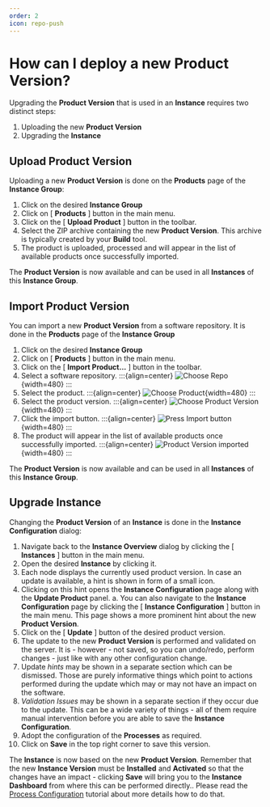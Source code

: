 ```yaml
---
order: 2
icon: repo-push
---
```


# How can I deploy a new Product Version?

Upgrading the **Product Version** that is used in an **Instance** requires two distinct steps:

1. Uploading the new **Product Version**
2. Upgrading the **Instance**

## Upload Product Version

Uploading a new **Product Version** is done on the **Products** page of the **Instance Group**:

1. Click on the desired **Instance Group**
2. Click on [ **Products** ] button in the main menu.
3. Click on the [ **Upload Product** ] button in the toolbar.
4. Select the ZIP archive containing the new **Product Version**. This archive is typically created by your **Build** tool.
5. The product is uploaded, processed and will appear in the list of available products once successfully imported.

The **Product Version** is now available and can be used in all **Instances** of this **Instance Group**.

## Import Product Version

You can import a new **Product Version** from a software repository.
It is done in the **Products** page of the **Instance Group**

1. Click on the desired **Instance Group**
2. Click on [ **Products** ] button in the main menu.
3. Click on the [ **Import Product...** ] button in the toolbar.
4. Select a software repository.
   :::{align=center}
   ![Choose Repo](/images/Doc_ImportProduct_SelectRepo.png){width=480}
   :::
5. Select the product.
   :::{align=center}
   ![Choose Product](/images/Doc_ImportProduct_SelectProduct.png){width=480}
   :::
6. Select the product version.
   :::{align=center}
   ![Choose Product Version](/images/Doc_ImportProduct_SelectVersion.png){width=480}
   :::
7. Click the import button.
   :::{align=center}
   ![Press Import button](/images/Doc_ImportProduct_PanelFilled.png){width=480}
   :::
8. The product will appear in the list of available products once successfully imported.
   :::{align=center}
   ![Product Version imported](/images/Doc_ImportProduct_Success.png){width=480}
   :::

The **Product Version** is now available and can be used in all **Instances** of this **Instance Group**.

## Upgrade Instance

Changing the **Product Version** of an **Instance** is done in the **Instance Configuration** dialog:

1. Navigate back to the **Instance Overview** dialog by clicking the [ **Instances** ] button in the main menu.
2. Open the desired **Instance** by clicking it.
3. Each node displays the currently used product version. In case an update is available, a hint is shown in form of a small icon.
4. Clicking on this hint opens the **Instance Configuration** page along with the **Update Product** panel.
   a. You can also navigate to the **Instance Configuration** page by clicking the [ **Instance Configuration** ] button in the main menu. This page shows a more prominent hint about the new **Product Version**.
5. Click on the [ **Update** ] button of the desired product version.
6. The update to the new **Product Version** is performed and validated on the server. It is - however - not saved, so you can undo/redo, perform changes - just like with any other configuration change.
7. Update _hints_ may be shown in a separate section which can be dismissed. Those are purely informative things which point to actions performed during the update which may or may not have an impact on the software.
8. _Validation Issues_ may be shown in a separate section if they occur due to the update. This can be a wide variety of things - all of them require manual intervention before you are able to save the **Instance Configuration**.
9. Adopt the configuration of the **Processes** as required.
10. Click on **Save** in the top right corner to save this version.

The **Instance** is now based on the new **Product Version**. Remember that the new **Instance Version** must be **Installed** and **Activated** so that the changes have an impact - clicking **Save** will bring you to the **Instance Dashboard** from where this can be performed directly.. Please read the [Process Configuration](/tutorials/processconfig/#how-can-i-change-a-process-configuration) tutorial about more details how to do that.
